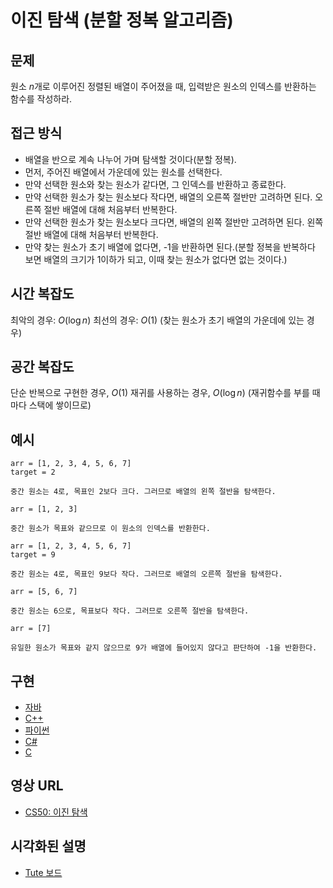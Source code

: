 # 이진 탐색 (분할 정복 알고리즘)

## 문제

원소 $n$개로 이루어진 정렬된 배열이 주어졌을 때, 입력받은 원소의 인덱스를 반환하는 함수를 작성하라.

## 접근 방식

- 배열을 반으로 계속 나누어 가며 탐색할 것이다(분할 정복).
- 먼저, 주어진 배열에서 가운데에 있는 원소를 선택한다.
- 만약 선택한 원소와 찾는 원소가 같다면, 그 인덱스를 반환하고 종료한다.
- 만약 선택한 원소가 찾는 원소보다 작다면, 배열의 오른쪽 절반만 고려하면 된다. 오른쪽 절반 배열에 대해 처음부터 반복한다.
- 만약 선택한 원소가 찾는 원소보다 크다면, 배열의 왼쪽 절반만 고려하면 된다. 왼쪽 절반 배열에 대해 처음부터 반복한다.
- 만약 찾는 원소가 초기 배열에 없다면, -1을 반환하면 된다.(분할 정복을 반복하다 보면 배열의 크기가 1이하가 되고, 이때 찾는 원소가 없다면 없는 것이다.) 
  
## 시간 복잡도

최악의 경우: $O(\log n)$
최선의 경우: $O(1)$
(찾는 원소가 초기 배열의 가운데에 있는 경우)

## 공간 복잡도

단순 반복으로 구현한 경우, $O(1)$
재귀를 사용하는 경우, $O(\log n)$
(재귀함수를 부를 때마다 스택에 쌓이므로)

## 예시

```
arr = [1, 2, 3, 4, 5, 6, 7]
target = 2

중간 원소는 4로, 목표인 2보다 크다. 그러므로 배열의 왼쪽 절반을 탐색한다.

arr = [1, 2, 3]

중간 원소가 목표와 같으므로 이 원소의 인덱스를 반환한다.
```

```
arr = [1, 2, 3, 4, 5, 6, 7]
target = 9

중간 원소는 4로, 목표인 9보다 작다. 그러므로 배열의 오른쪽 절반을 탐색한다.

arr = [5, 6, 7]

중간 원소는 6으로, 목표보다 작다. 그러므로 오른쪽 절반을 탐색한다.

arr = [7]

유일한 원소가 목표와 같지 않으므로 9가 배열에 들어있지 않다고 판단하여 -1을 반환한다.
```

## 구현

- [자바](https://github.com/TheAlgorithms/Java/blob/master/src/main/java/com/thealgorithms/searches/BinarySearch.java)
- [C++](https://github.com/TheAlgorithms/C-Plus-Plus/blob/master/Search/Binary%20Search.cpp)
- [파이썬](https://github.com/TheAlgorithms/Python/blob/master/searches/binary_search.py)
- [C#](https://github.com/TheAlgorithms/C-Sharp/blob/master/Algorithms/Search/BinarySearcher.cs)
- [C](https://github.com/TheAlgorithms/C/blob/master/searching/Binary_Search.c)

## 영상 URL

- [CS50: 이진 탐색](https://www.youtube.com/watch?v=5xlIPT1FRcA)

## 시각화된 설명

- [Tute 보드](https://boardhub.github.io/tute/?wd=binarySearchAlgo2)
